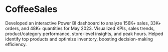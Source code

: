 # CoffeeSales
Developed an interactive Power BI dashboard to analyze 156K+ sales, 33K+ orders, and 48K+ quantities for May 2023. Visualized KPIs, sales trends, product/category performance, store-level insights, and peak hours. Helped identify top products and optimize inventory, boosting decision-making efficiency.
